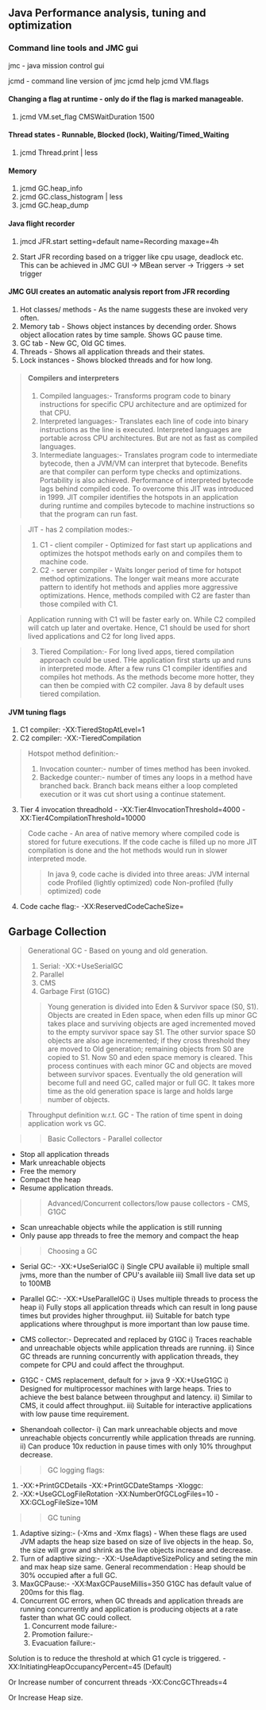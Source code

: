 ## Java Performance analysis, tuning and optimization

### Command line tools and JMC gui 
jmc - java mission control gui

jcmd - command line version of jmc
jcmd <pid> help
jcmd <pid> VM.flags

#### Changing a flag at runtime - only do if the flag is marked manageable.
1. jcmd <pid> VM.set_flag CMSWaitDuration 1500

#### Thread states - Runnable, Blocked (lock), Waiting/Timed_Waiting
1. jcmd <pid> Thread.print | less

#### Memory
1. jcmd <pid> GC.heap_info
2. jcmd <pid> GC.class_histogram | less
3. jcmd <pid> GC.heap_dump 

#### Java flight recorder
1. jmcd <pid> JFR.start setting=default name=Recording maxage=4h

2. Start JFR recording based on a trigger like cpu usage, deadlock etc.
This can be achieved in JMC GUI -> MBean server -> Triggers -> set trigger

#### JMC GUI creates an automatic analysis report from JFR recording
1. Hot classes/ methods - As the name suggests these are invoked very often.
2. Memory tab - Shows object instances by decending order. Shows object allocation rates by time sample. Shows GC pause time.
3. GC tab - New GC, Old GC times.
4. Threads - Shows all application threads and their states.
5. Lock instances - Shows blocked threads and for how long.

>#### Compilers and interpreters
>1. Compiled languages:- Transforms program code to binary instructions for specific CPU architecture and are optimized for that CPU.
>2. Interpreted languages:- Translates each line of code into binary instructions as the line is executed. Interpreted languages are portable across CPU architectures. But are not as fast as compiled languages.
>3. Intermediate languages:- Translates program code to intermediate bytecode, then a JVM/VM can interpret that bytecode. Benefits are that compiler can perform type checks and optimizations. Portability is also achieved. Performance of interpreted bytecode lags behind compiled code.
>To overcome this JIT was introduced in 1999. JIT compiler identifies the hotspots in an application during runtime and compiles bytecode to machine instructions so that the program can run fast.

>JIT - has 2 compilation modes:-
>1. C1 - client compiler - Optimized for fast start up applications and optimizes the hotspot methods early on and compiles them to machine code.
>2. C2 - server compiler - Waits longer period of time for hotspot method optimizations. The longer wait means more accurate pattern to identify hot methods and applies more aggressive optimizations. Hence, methods compiled with C2 are faster than those compiled with C1.

>Application running with C1 will be faster early on. While C2 compiled will catch up later and overtake. Hence, C1 should be used for short lived applications and C2 for long lived apps.

>3. Tiered Compilation:- For long lived apps, tiered compilation approach could be used. THe application first starts up and runs in interpreted mode. After a few runs C1 compiler identifies and compiles hot methods. As the methods become more hotter, they can then be compied with C2 compiler.
Java 8 by default uses tiered compilation.


#### JVM tuning flags
1. C1 compiler: -XX:TieredStopAtLevel=1
2. C2 compiler: -XX:-TieredCompilation

>Hotspot method definition:- 
>1. Invocation counter:- number of times method has been invoked.
>2. Backedge counter:- number of times any loops in a method have branched back. Branch back means either a loop completed execution or it was cut short using a continue statement.

3. Tier 4 invocation threadhold - -XX:Tier4InvocationThreshold=4000 -XX:Tier4CompilationThreshold=10000

>Code cache - An area of native memory where compiled code is stored for future executions. If the code cache is filled up no more JIT compilation is done and the hot methods would run in slower interpreted mode.
>> In java 9, code cache is divided into three areas:
>>JVM internal code
>>Profiled (lightly optimized) code
>>Non-profiled (fully optimized) code

4. Code cache flag:- -XX:ReservedCodeCacheSize=<N>


## Garbage Collection
>Generational GC - Based on young and old generation.
>1. Serial: -XX:+UseSerialGC
>2. Parallel 
>3. CMS
>4. Garbage First (G1GC)
>> Young generation is divided into Eden & Survivor space (S0, S1). Objects are created in Eden space, when eden fills up minor GC takes place and surviving objects are aged incremented moved to the empty survivor space say S1. The other survior space S0 objects are also age incremented; if they cross threshold they are moved to Old generation; remaining objects from S0 are copied to S1. Now S0 and eden space memory is cleared. This process continues with each minor GC and objects are moved between survivor spaces. Eventually the old generation will become full and need GC, called major or full GC. It takes more time as the old generation space is large and holds large number of objects.

> Throughput definition w.r.t. GC - The ration of time spent in doing application work vs GC.

>>Basic Collectors - Parallel collector
* Stop all application threads
* Mark unreachable objects
* Free the memory
* Compact the heap
* Resume application threads.

>>Advanced/Concurrent collectors/low pause collectors - CMS, G1GC
* Scan unreachable objects while the application is still running
* Only pause app threads to free the memory and compact the heap

>>Choosing a GC
* Serial GC:- -XX:+UseSerialGC
i) Single CPU available
ii) multiple small jvms, more than the number of CPU's available
iii) Small live data set up to 100MB

* Parallel GC:- -XX:+UseParallelGC
i) Uses multiple threads to process the heap
ii) Fully stops all application threads which can result in long pause times but provides higher throughput.
iii) Suitable for batch type applications where throughput is more important than low pause time.

* CMS collector:- Deprecated and replaced by G1GC
i) Traces reachable and unreachable objects while application threads are running.
ii) Since GC threads are running concurrently with application threads, they compete for CPU and could affect the throughput.

* G1GC - CMS replacement, default for > java 9 -XX:+UseG1GC
i) Designed for multiprocessor machines with large heaps. Tries to achieve the best balance between throughput and latency.
ii) Similar to CMS, it could affect throughput.
iii) Suitable for interactive applications with low pause time requirement.

* Shenandoah collector-
i) Can mark unreachable objects and move unreachable objects concurrently while application threads are running.
ii) Can produce 10x reduction in pause times with only 10% throughput decrease.

>> GC logging flags:
1. -XX:+PrintGCDetails -XX:+PrintGCDateStamps -Xloggc:<file path>
2. -XX:+UseGCLogFileRotation -XX:NumberOfGCLogFiles=10 -XX:GCLogFileSize=10M

>> GC tuning
1. Adaptive sizing:- (-Xms and -Xmx flags) - When these flags are used JVM adapts the heap size based on size of live objects in the heap. So, the size will grow and shrink as the live objects increase and decrease.
2. Turn of adaptive sizing:- -XX:-UseAdaptiveSizePolicy and seting the min and max heap size same.
General recommendation : Heap should be 30% occupied after a full GC.
3. MaxGCPause:- -XX:MaxGCPauseMillis=350
G1GC has default value of 200ms for this flag.
4. Concurrent GC errors, when GC threads and application threads are running concurrently and application is producing objects at a rate faster than what GC could collect.
	1. Concurrent mode failure:-
	2. Promotion failure:-
	3. Evacuation failure:-

Solution is to reduce the threshold at which G1 cycle is triggered. 
-XX:InitiatingHeapOccupancyPercent=45 (Default)

Or Increase number of concurrent threads
-XX:ConcGCThreads=4

Or Increase Heap size.

